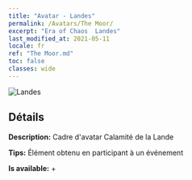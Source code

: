 ```yaml
---
title: "Avatar - Landes"
permalink: /Avatars/The Moor/
excerpt: "Era of Chaos  Landes"
last_modified_at: 2021-05-11
locale: fr
ref: "The Moor.md"
toc: false
classes: wide
---
```

 ![Landes](/images/a/avatarFrame_70.png)

## Détails

 **Description:** Cadre d'avatar Calamité de la Lande 

 **Tips:** Élément obtenu en participant à un événement 

 **Is available:**  + 

